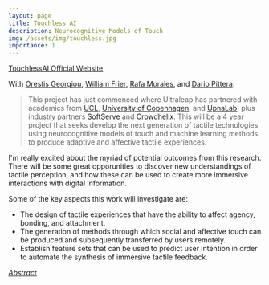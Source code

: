```yaml
---
layout: page
title: Touchless AI
description: Neurocognitive Models of Touch
img: /assets/img/touchless.jpg
importance: 1
---
```


<script type="text/javascript">
 function showhide(id) {
    var e = document.getElementById(id);
    e.style.display = (e.style.display == 'block') ? 'none' : 'block';
 }
</script> 

<i class="fas fa-globe-americas"></i> <a class="github-button" href="https://www.touchlessai.com" data-size="large" aria-label="TouchlessAI">TouchlessAI Official Website</a>

With [Orestis Georgiou](https://www.orestisgeorgiou.com), [William Frier](https://scholar.google.co.uk/citations?user=xFWd6ZoAAAAJ&hl=en), [Rafa Morales](https://scholar.google.co.uk/citations?hl=en&user=ejb9K1MAAAAJ), and [Dario Pittera](https://scholar.google.co.uk/citations?user=p-3YZLgAAAAJ&hl=en).

>This project has just commenced where Ultraleap has partnered with academics from [UCL](https://www.ucl.ac.uk), [University of Copenhagen](https://www.ku.dk/english), and [UpnaLab](https://www.unavarra.es/home), plus industry partners [SoftServe](https://www.softserve.com) and [Crowdhelix](https://www.crowdhelix.com). This will be a 4 year project that seeks develop the next generation of tactile technologies using neurocognitive models of touch and machine learning methods to produce adaptive and affective tactile experiences. 

I'm really excited about the myriad of potential outcomes from this research. There will be some great opporunities to discover new understandings of tactile perception, and how these can be used to create more immersive interactions with digital information.

Some of the key aspects this work will investigate are:

* The design of tactile experiences that have the ability to affect agency, bonding, and attachment.
* The generation of methods through which social and affective touch can be produced and subsequently transferred by users remotely.
* Establish feature sets that can be used to predict user intention in order to automate the synthesis of immersive tactile feedback.

<i class="fa fa-sticky-note" aria-hidden="true"></i> <a href="javascript:showhide('touchless')">_Abstract_</a>
<div id="touchless" style="display:none;">
<p>  <div style="font-size:0.85em; text-align: justify;"> Our society is experiencing an increasing lack of social tactile interactions, due in part to increased virtualisation and the growth of digital networks, and recently magnified by social distancing measures. Sadly, many people now feel like the society described in the 1990s science fiction movie Demolition Man, where physical contact was prevented and heavily sanctioned. The increased virtualisation of our social interactions feeds our hunger for touch, the lack of which can lead to profoundly negative consequences. Interpersonal touch grounds social relations between people, with distinct patterns of tactile interaction between parent-infant dyads, adult life-partners, friends, teachers and professional colleagues and acquaintances.
Although touch is vital for how we feel and interact with our environments and is foundational for our emotional well-being, most haptic technologies have focused on functional aspects. All major haptics companies use touch to help users improve task completion, discriminate among shapes or textures, and grasp virtual objects. In contrast, social touch typically involves the stimulation of non-glabrous (hairy) parts of the skin while also affecting nociceptors (pain) and thermoreceptors (temperature). These C-tactile (CT) afferents underpin the experience of affective touch, and the pleasant sensations associated with social interactions such as caresses. Thus, current technology neither satisfy our need for touch, nor draw on recent progress in understanding social touch.
Our ambition is to go beyond functional haptic technology and enable computer systems to intelligently create the experiences lost in the virtual transition. Those experiences include agency, bonding, and attachment.
We will develop the next generation of touchless haptic technologies using neurocognitive models and a novel artificial intelligence (AI) framework. Without having physical contact, users will receive affective, social and cognitive touch sensations. </div> </p>
</div>